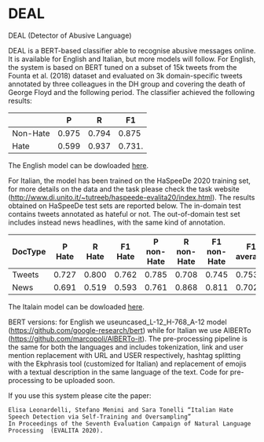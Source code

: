 # DEAL
DEAL (Detector of Abusive Language)

DEAL is a BERT-based classifier able to recognise abusive messages online. It is available for English and Italian, but more models will follow.
For English, the system is based on BERT tuned on a subset of 15k tweets from the Founta et al. (2018) dataset and evaluated on 3k domain-specific tweets annotated by three colleagues in the DH group and covering the death of George Floyd and the following period.
The classifier achieved the following results:

                     
|                |      P        |    R       |      F1     |
|----------------|---------------|------------|-------------|
|Non-Hate        |      0.975    |    0.794   |      0.875  |
|Hate            |      0.599    |    0.937   |      0.731. |


The English model can be dowloaded [here](https://drive.google.com/file/d/1CnEch1RVpydmPT-3GMttRh_0tNNNexku/view?usp=sharing).
  

For Italian, the model has been trained on the HaSpeeDe 2020 training set, for more details on the data and the task please check the task website (http://www.di.unito.it/~tutreeb/haspeede-evalita20/index.html).
The results obtained on HaSpeeDe test sets are reported below. The in-domain test contains tweets annotated as hateful or not. The out-of-domain test set includes instead news headlines, with the same kind of annotation.



|DocType   |    P Hate      |  R Hate      |  F1 Hate      |    P non-Hate     |  R non-Hate     |  F1 non-Hate      |     F1 average   |
|----------|-----------|---------|----------|----------|--------|----------|-----------|
|Tweets    |    0.727  |  0.800  |  0.762   |    0.785 |  0.708 |  0.745   |     0.753 |
|News      |    0.691  |  0.519  |  0.593   |    0.761 |  0.868 |  0.811   |     0.702 | 


The Italain model can be dowloaded [here](https://drive.google.com/file/d/1tSQGix08O0DPhQaytXwtdInfK18jnBzc/view?usp=sharing).

BERT versions: for English we useuncased_L-12_H-768_A-12 model (https://github.com/google-research/bert) while for Italian we use AlBERTo (https://github.com/marcopoli/AlBERTo-it).
The pre-processing pipeline is the same for both the languages and includes tokenization, link and user mention replacement with URL and USER respectively, hashtag splitting with the Ekphrasis tool  (customized for Italian) and replacement of emojis with a textual description in the same language of the text. Code for pre-processing to be uploaded soon.

If you use this system please cite the paper:

```
Elisa Leonardelli, Stefano Menini and Sara Tonelli “Italian Hate Speech Detection via Self-Training and Oversampling”  
In Proceedings of the Seventh Evaluation Campaign of Natural Language Processing  (EVALITA 2020). 
```
